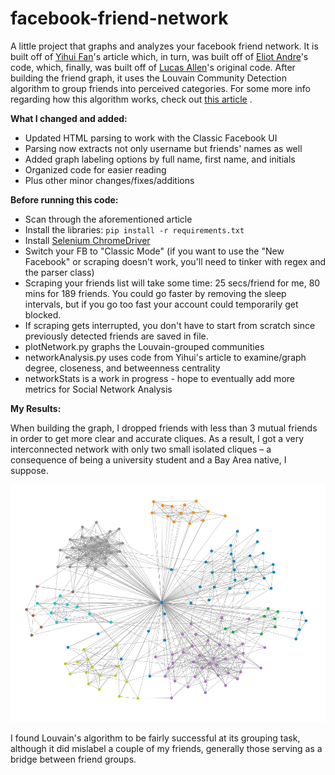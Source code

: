 # facebook-friend-network

A little project that graphs and analyzes your facebook friend network. It is built off of [Yihui Fan](https://www.databentobox.com/2019/07/28/facebook-friend-graph/)'s article which, in turn, was built off of [Eliot Andre](https://github.com/EliotAndres/facebook-friend-graph)'s code, which, finally, was built off of [Lucas Allen](https://github.com/lgallen/twitter-graph)'s original code.
After building the friend graph, it uses the Louvain Community Detection algorithm to group friends into perceived categories. For some more info regarding how this algorithm works, check out [this article](https://medium.com/walmartglobaltech/demystifying-louvains-algorithm-and-its-implementation-in-gpu-9a07cdd3b010) .

**What I changed and added:**
- Updated HTML parsing to work with the Classic Facebook UI
- Parsing now extracts not only username but friends' names as well
- Added graph labeling options by full name, first name, and initials
- Organized code for easier reading
- Plus other minor changes/fixes/additions

**Before running this code:**
- Scan through the aforementioned article
- Install the libraries: `pip install -r requirements.txt`
- Install [Selenium ChromeDriver](https://www.kenst.com/2015/03/installing-chromedriver-on-mac-osx/)
- Switch your FB to "Classic Mode" (if you want to use the "New Facebook" or scraping doesn't work, you'll need to tinker with regex and the parser class)
- Scraping your friends list will take some time: 25 secs/friend for me, 80 mins for 189 friends. You could go faster by removing the sleep intervals, but if you go too fast your account could temporarily get blocked.
- If scraping gets interrupted, you don't have to start from scratch since previously detected friends are saved in file.
- plotNetwork.py graphs the Louvain-grouped communities
- networkAnalysis.py uses code from Yihui's article to examine/graph degree, closeness, and betweenness centrality
- networkStats is a work in progress - hope to eventually add more metrics for Social Network Analysis

**My Results:**

When building the graph, I dropped friends with less than 3 mutual friends in order to get more clear and accurate cliques. As a result, I got a very interconnected network with only two small isolated cliques – a consequence of being a university student and a Bay Area native, I suppose.

![my graph result](my_results/post-louvain.jpg)

I found Louvain's algorithm to be fairly successful at its grouping task, although it did mislabel a couple of my friends, generally those serving as a bridge between friend groups.
